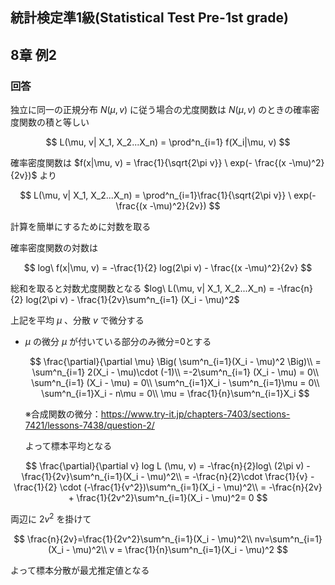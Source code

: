 ## 統計検定準1級(Statistical Test Pre-1st grade)
## 8章 例2
### 回答

独立に同一の正規分布 $N(\mu, v)$ に従う場合の尤度関数は $N(\mu, v)$ のときの確率密度関数の積と等しい

$$
L(\mu, v| X_1, X_2...X_n) = \prod^n_{i=1} f(X_i|\mu, v)
$$

確率密度関数は
$f(x|\mu, v) = \frac{1}{\sqrt{2\pi v}} \ exp(- \frac{(x -\mu)^2}{2v})$ より

$$
L(\mu, v| X_1, X_2...X_n) = \prod^n_{i=1}\frac{1}{\sqrt{2\pi v}} \ exp(- \frac{(x -\mu)^2}{2v})
$$

計算を簡単にするために対数を取る

確率密度関数の対数は

$$
log\ f(x|\mu, v) = -\frac{1}{2} log(2\pi v) - \frac{(x -\mu)^2}{2v}
$$

総和を取ると対数尤度関数となる
$log\ L(\mu, v| X_1, X_2...X_n) = -\frac{n}{2} log(2\pi v) - \frac{1}{2v}\sum^n_{i=1} (X_i - \mu)^2$ 

上記を平均 $\mu$ 、分散 $v$ で微分する

- $\mu$ の微分
$\mu$ が付いている部分のみ微分=0とする
    
    $$
    \frac{\partial}{\partial \mu} \Big( \sum^n_{i=1}(X_i - \mu)^2 \Big)\\
    = \sum^n_{i=1} 2(X_i - \mu)\cdot (-1)\\
    =-2\sum^n_{i=1} (X_i - \mu) = 0\\
    \sum^n_{i=1} (X_i - \mu) = 0\\
    \sum^n_{i=1}X_i - \sum^n_{i=1}\mu = 0\\
    \sum^n_{i=1}X_i - n\mu = 0\\
    \mu = \frac{1}{n}\sum^n_{i=1}X_i
    $$
    
    ※合成関数の微分：https://www.try-it.jp/chapters-7403/sections-7421/lessons-7438/question-2/
    
    よって標本平均となる
    

$$
\frac{\partial}{\partial v} log L (\mu, v) = -\frac{n}{2}log\ (2\pi v) - \frac{1}{2v}\sum^n_{i=1}(X_i - \mu)^2\\
= -\frac{n}{2}\cdot \frac{1}{v} -\frac{1}{2} \cdot (-\frac{1}{v^2})\sum^n_{i=1}(X_i - \mu)^2\\
= -\frac{n}{2v} + \frac{1}{2v^2}\sum^n_{i=1}(X_i - \mu)^2= 0
$$

両辺に $2v^2$ を掛けて

$$
\frac{n}{2v}=\frac{1}{2v^2}\sum^n_{i=1}(X_i - \mu)^2\\
nv=\sum^n_{i=1}(X_i - \mu)^2\\
v = \frac{1}{n}\sum^n_{i=1}(X_i - \mu)^2
$$

よって標本分散が最尤推定値となる